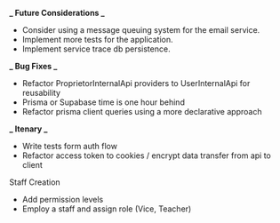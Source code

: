 **_ Future Considerations _**

- Consider using a message queuing system for the email service.
- Implement more tests for the application.
- Implement service trace db persistence.

**_ Bug Fixes _**

- Refactor ProprietorInternalApi providers to UserInternalApi for reusability
- Prisma or Supabase time is one hour behind
- Refactor prisma client queries using a more declarative approach

**_ Itenary _**

- Write tests form auth flow
- Refactor access token to cookies / encrypt data transfer from api to client

Staff Creation

- Add permission levels
- Employ a staff and assign role (Vice, Teacher)

